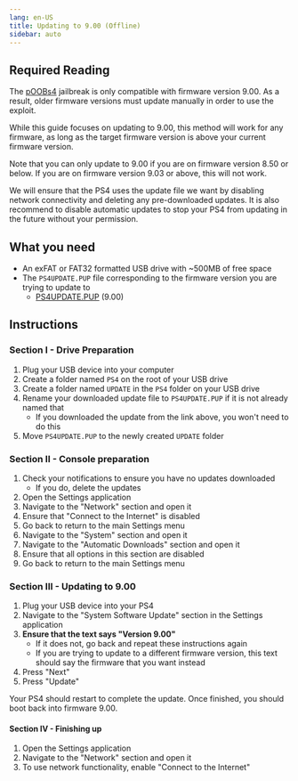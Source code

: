 ```yaml
---
lang: en-US
title: Updating to 9.00 (Offline)
sidebar: auto
---
```


## Required Reading

The [pOOBs4](/installing-poobs4) jailbreak is only compatible with firmware version 9.00. As a result, older firmware versions must update manually in order to use the exploit.

While this guide focuses on updating to 9.00, this method will work for any firmware, as long as the target firmware version is above your current firmware version.

Note that you can only update to 9.00 if you are on firmware version 8.50 or below. If you are on firmware version 9.03 or above, this will not work.

We will ensure that the PS4 uses the update file we want by disabling network connectivity and deleting any pre-downloaded updates. It is also recommend to disable automatic updates to stop your PS4 from updating in the future without your permission.

## What you need

- An exFAT or FAT32 formatted USB drive with ~500MB of free space
- The `PS4UPDATE.PUP` file corresponding to the firmware version you are trying to update to
  - [<i class="fas fa-download"></i> PS4UPDATE.PUP](https://archive.org/download/PS4-System-Firmwares/Firmware%209.00/PS4UPDATE.PUP) (9.00)

## Instructions

### Section I - Drive Preparation

1. Plug your USB device into your computer
1. Create a folder named `PS4` on the root of your USB drive
1. Create a folder named `UPDATE` in the `PS4` folder on your USB drive
1. Rename your downloaded update file to `PS4UPDATE.PUP` if it is not already named that
    - If you downloaded the update from the link above, you won't need to do this
1. Move `PS4UPDATE.PUP` to the newly created `UPDATE` folder

### Section II - Console preparation

1. Check your notifications to ensure you have no updates downloaded
    - If you do, delete the updates
1. Open the Settings application
1. Navigate to the "Network" section and open it
1. Ensure that "Connect to the Internet" is disabled
1. Go back to return to the main Settings menu
1. Navigate to the "System" section and open it
1. Navigate to the "Automatic Downloads" section and open it
1. Ensure that all options in this section are disabled
1. Go back to return to the main Settings menu

### Section III - Updating to 9.00

1. Plug your USB device into your PS4
1. Navigate to the "System Software Update" section in the Settings application
1. **Ensure that the text says "Version 9.00"**
    - If it does not, go back and repeat these instructions again
    - If you are trying to update to a different firmware version, this text should say the firmware that you want instead
1. Press "Next"
1. Press "Update"

Your PS4 should restart to complete the update. Once finished, you should boot back into firmware 9.00.

#### Section IV - Finishing up

1. Open the Settings application
1. Navigate to the "Network" section and open it
1. To use network functionality, enable "Connect to the Internet"